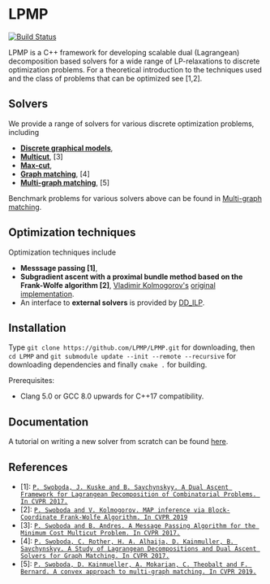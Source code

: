 LPMP
========

[![Build Status](https://travis-ci.org/LPMP/LPMP.svg?branch=master)](https://travis-ci.org/LPMP/LPMP)

LPMP is a C++ framework for developing scalable dual (Lagrangean) decomposition based solvers for a wide range of LP-relaxations to discrete optimization problems.
For a theoretical introduction to the techniques used and the class of problems that can be optimized see [1,2].

## Solvers
We provide a range of solvers for various discrete optimization problems, including
* **[Discrete graphical models](/include/mrf)**,
* **[Multicut](/include/multicut)**, [3]
* **[Max-cut](/include/max_cut)**, 
* **[Graph matching](include/graph_matching)**, [4]
* **[Multi-graph matching](/include/multigraph_matching)**, [5]

Benchmark problems for various solvers above can be found in [Multi-graph matching](/datasets).

## Optimization techniques
Optimization techniques include
* **Messsage passing [1]**,
* **Subgradient ascent with a proximal bundle method based on the Frank-Wolfe algorithm [2]**, [Vladimir Kolmogorov's](http://http://pub.ist.ac.at/~vnk/) [original implementation](http://pub.ist.ac.at/~vnk/papers/FWMAP.html).
* An interface to **external solvers** is provided by [DD_ILP](https://github.com/pawelswoboda/DD_ILP).

## Installation
Type `git clone https://github.com/LPMP/LPMP.git` for downloading, then `cd LPMP` and `git submodule update --init --remote --recursive` for downloading dependencies and finally `cmake .` for building.

Prerequisites:
* Clang 5.0 or GCC 8.0 upwards for C++17 compatibility.

## Documentation

A tutorial on writing a new solver from scratch can be found [here](/doc/Getting-Started.md).

## References
* [1]: [`P. Swoboda, J. Kuske and B. Savchynskyy. A Dual Ascent Framework for Lagrangean Decomposition of Combinatorial Problems. In CVPR 2017.`](http://openaccess.thecvf.com/content_cvpr_2017/html/Swoboda_A_Dual_Ascent_CVPR_2017_paper.html)
* [2]: [`P. Swoboda and V. Kolmogorov. MAP inference via Block-Coordinate Frank-Wolfe Algorithm. In CVPR 2019`](http://openaccess.thecvf.com/content_CVPR_2019/html/Swoboda_MAP_Inference_via_Block-Coordinate_Frank-Wolfe_Algorithm_CVPR_2019_paper.html)
* [3]: [`P. Swoboda and B. Andres. A Message Passing Algorithm for the Minimum Cost Multicut Problem. In CVPR 2017.`](http://openaccess.thecvf.com/content_cvpr_2017/html/Swoboda_A_Message_Passing_CVPR_2017_paper.html)
* [4]: [`P. Swoboda, C. Rother, H. A. Alhaija, D. Kainmuller, B. Savchynskyy. A Study of Lagrangean Decompositions and Dual Ascent Solvers for Graph Matching. In CVPR 2017.`](http://openaccess.thecvf.com/content_cvpr_2017/html/Swoboda_A_Study_of_CVPR_2017_paper.html)
* [5]: [`P. Swoboda, D. Kainmueller, A. Mokarian, C. Theobalt and F. Bernard. A convex approach to multi-graph matching. In CVPR 2019.`](http://openaccess.thecvf.com/content_CVPR_2019/html/Swoboda_A_Convex_Relaxation_for_Multi-Graph_Matching_CVPR_2019_paper.html)
